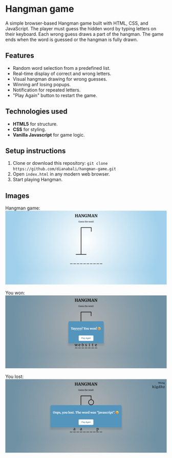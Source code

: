 # Hangman game
A simple browser-based Hangman game built with HTML, CSS, and JavaScript. The player must guess the hidden word by typing letters on their keyboard. Each wrong guess draws a part of the hangman. The game ends when the word is guessed or the hangman is fully drawn.

## Features
- Random word selection from a predefined list.
- Real-time display of correct and wrong letters.
- Visual hangman drawing for wrong guesses.
- Winning anf losing popups.
- Notification for repeated letters.
- "Play Again" button to restart the game.

## Technologies used
- **HTML5** for structure.
- **CSS** for styling.
- **Vanilla Javascript** for game logic.

## Setup instructions
1. Clone or download this repository: ``git clone https://github.com/dianabali/hangman-game.git``
2. Open ``index.html`` in any modern web browser.
3. Start playing Hangman.

## Images
Hangman game:
![Screenshot](preview/img-1.png)

You won:
![Screenshot](preview/img-3.png)

You lost:
![Screenshot](preview/img-2.png)
